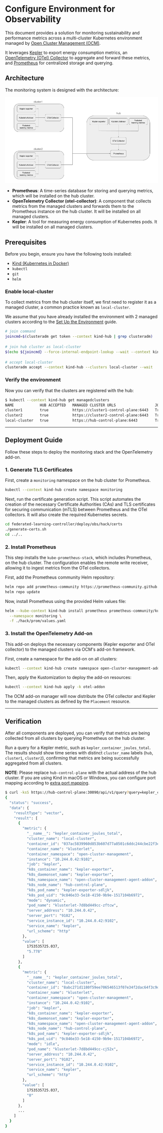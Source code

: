 # Configure Environment for Observability

This document provides a solution for monitoring sustainability and performance metrics across a multi-cluster Kubernetes environment managed by [Open Cluster Management (OCM)](https://open-cluster-management.io/).

It leverages [Kepler](https://github.com/sustainable-computing-io/kepler) to export energy consumption metrics, an [OpenTelemetry (OTel) Collector](https://opentelemetry.io/docs/collector/) to aggregate and forward these metrics, and [Prometheus](https://prometheus.io/) for centralized storage and querying.

## Architecture

The monitoring system is designed with the architecture:

![Architecture Diagram](../assets/images/obs_architecture.png)

*   **Prometheus**: A time-series database for storing and querying metrics, which will be installed on the hub cluster.
*   **OpenTelemetry Collector (otel-collector)**: A component that collects metrics from the managed clusters and forwards them to the Prometheus instance on the hub cluster. It will be installed on all managed clusters.
*   **Kepler**: A tool for measuring energy consumption of Kubernetes pods. It will be installed on all managed clusters.

## Prerequisites

Before you begin, ensure you have the following tools installed:

*   [Kind (Kubernetes in Docker)](https://kind.sigs.k8s.io/)
*   `kubectl`
*   `git`
*   `helm`

### Enable local-cluster

To collect metrics from the hub cluster itself, we first need to register it as a managed cluster, a common practice known as `local-cluster`.

We assume that you have already installed the environment with 2 managed clusters according to the [Set Up the Environment](../README.md#set-up-the-environment) guide.

```bash
# join command
joincmd=$(clusteradm get token --context kind-hub | grep clusteradm)

# join hub cluster as local-cluster
$(echo ${joincmd} --force-internal-endpoint-lookup --wait --context kind-hub | sed "s/<cluster_name>/local-cluster/g")

# accept local-cluster
clusteradm accept --context kind-hub --clusters local-cluster --wait
```

### Verify the environment

Now you can verify that the clusters are registered with the hub:

```bash
$ kubectl --context kind-hub get managedclusters
NAME            HUB ACCEPTED   MANAGED CLUSTER URLS                  JOINED   AVAILABLE   AGE
cluster1        true           https://cluster1-control-plane:6443   True     True        3h36m
cluster2        true           https://cluster2-control-plane:6443   True     True        3h36m
local-cluster   true           https://hub-control-plane:6443        True     True        3h35m
```

---

## Deployment Guide

Follow these steps to deploy the monitoring stack and the OpenTelemetry add-on.

### 1. Generate TLS Certificates

First, create a `monitoring` namespace on the hub cluster for Prometheus.

```bash
kubectl --context kind-hub create namespace monitoring
```

Next, run the certificate generation script. This script automates the creation of the necessary Certificate Authorities (CAs) and TLS certificates for securing communication (mTLS) between Prometheus and the OTel collectors. It will also create the required Kubernetes secrets.

```bash
cd federated-learning-controller/deploy/obs/hack/certs
./generate-certs.sh
cd ../..
```

### 2. Install Prometheus

This step installs the `kube-prometheus-stack`, which includes Prometheus, on the hub cluster. The configuration enables the remote write receiver, allowing it to ingest metrics from the OTel collectors.

First, add the Prometheus community Helm repository:

```bash
helm repo add prometheus-community https://prometheus-community.github.io/helm-charts
helm repo update
```

Now, install Prometheus using the provided Helm values file:

```bash
helm --kube-context kind-hub install prometheus prometheus-community/kube-prometheus-stack \
  --namespace monitoring \
  -f ./hack/prom/values.yaml
```

### 3. Install the OpenTelemetry Add-on

This add-on deploys the necessary components (Kepler exporter and OTel collector) to the managed clusters via OCM's add-on framework.

First, create a namespace for the add-on on all clusters:
```bash
kubectl --context kind-hub create namespace open-cluster-management-addon
```

Then, apply the Kustomization to deploy the add-on resources:

```bash
kubectl --context kind-hub apply -k otel-addon
```

The OCM add-on manager will now distribute the OTel collector and Kepler to the managed clusters as defined by the `Placement` resource.

---

## Verification

After all components are deployed, you can verify that metrics are being collected from all clusters by querying Prometheus on the hub cluster.

Run a query for a Kepler metric, such as `kepler_container_joules_total`. The results should show time series with distinct `cluster_name` labels (`hub`, `cluster1`, `cluster2`), confirming that metrics are being successfully aggregated from all clusters.

**NOTE**: Please replace `hub-control-plane` with the actual address of the hub cluster. If you are using Kind in macOS or Windows, you can configure port mapping according to [extra port mapping](https://kind.sigs.k8s.io/docs/user/configuration/#extra-port-mappings).

```bash
$ curl -ksS https://hub-control-plane:30090/api/v1/query?query=kepler_container_joules_total | jq         
{
  "status": "success",
  "data": {
    "resultType": "vector",
    "result": [
      {
        "metric": {
          "__name__": "kepler_container_joules_total",
          "cluster_name": "local-cluster",
          "container_id": "037ac5839960d853b607d77a8501c6ddc244cbe22f3e6994508662b5ea1376eb",
          "container_name": "klusterlet",
          "container_namespace": "open-cluster-management",
          "instance": "10.244.0.42:9102",
          "job": "kepler",
          "k8s_container_name": "kepler-exporter",
          "k8s_daemonset_name": "kepler-exporter",
          "k8s_namespace_name": "open-cluster-management-agent-addon",
          "k8s_node_name": "hub-control-plane",
          "k8s_pod_name": "kepler-exporter-sdljk",
          "k8s_pod_uid": "9c846e33-5e18-4150-9b9e-1517104b6972",
          "mode": "dynamic",
          "pod_name": "klusterlet-7d8bd449cc-zftcw",
          "server_address": "10.244.0.42",
          "server_port": "9102",
          "service_instance_id": "10.244.0.42:9102",
          "service_name": "kepler",
          "url_scheme": "http"
        },
        "value": [
          1753535725.037,
          "5.778"
        ]
      },
      {
        "metric": {
          "__name__": "kepler_container_joules_total",
          "cluster_name": "local-cluster",
          "container_id": "8abc271d1180f59ee706546513f07e34f2dac64f3c9d91d3641007e90c5fefc3",
          "container_name": "klusterlet",
          "container_namespace": "open-cluster-management",
          "instance": "10.244.0.42:9102",
          "job": "kepler",
          "k8s_container_name": "kepler-exporter",
          "k8s_daemonset_name": "kepler-exporter",
          "k8s_namespace_name": "open-cluster-management-agent-addon",
          "k8s_node_name": "hub-control-plane",
          "k8s_pod_name": "kepler-exporter-sdljk",
          "k8s_pod_uid": "9c846e33-5e18-4150-9b9e-1517104b6972",
          "mode": "idle",
          "pod_name": "klusterlet-7d8bd449cc-cj52x",
          "server_address": "10.244.0.42",
          "server_port": "9102",
          "service_instance_id": "10.244.0.42:9102",
          "service_name": "kepler",
          "url_scheme": "http"
        },
        "value": [
          1753535725.037,
          "0"
        ]
      },
      ...
    ]
  }
}
```